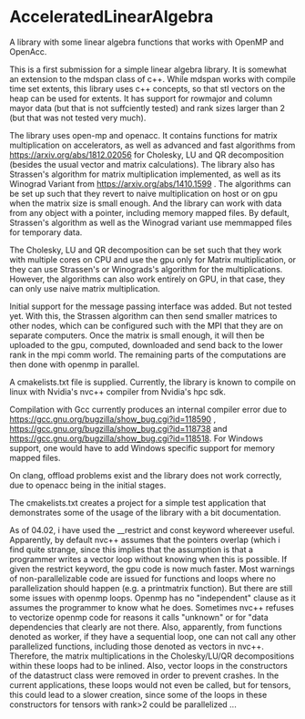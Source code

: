 # AcceleratedLinearAlgebra
A library with some linear algebra functions that works with OpenMP and OpenAcc.

This is a first submission for a simple linear algebra library. It is somewhat an extension to the mdspan class of c++.
While mdspan works with compile time set extents, this library uses c++ concepts, so that stl vectors on the heap can be used for extents.
It has support for rowmajor and column mayor data (but that is not suffciently tested) and rank sizes larger than 2 (but that was not tested very much).

The library uses open-mp and openacc. It contains functions for matrix multiplication on accelerators, as well as advanced and fast algorithms from https://arxiv.org/abs/1812.02056 for Cholesky, LU and QR decomposition (besides the usual vector and matrix calculations). The library also has Strassen's algorithm for matrix multiplication implemented, as well as its Winograd Variant from https://arxiv.org/abs/1410.1599 . The algorithms can be set up such that they revert to naive multiplication on host or on gpu when the matrix size is small enough. And the library can work with data from any object with a pointer, including memory mapped files. By default, Strassen's algorithm as well as the Winograd variant use memmapped files for temporary data.


The Cholesky, LU and QR decomposition can be set such that they work with multiple cores on CPU and use the gpu only for Matrix multiplication, or they can use Strassen's or Winograds's algorithm for the multiplications. However, the algorithms can also work entirely on GPU, in that case, they can only use naive matrix multiplication.

Initial support for the message passing interface was added. But not tested yet. With this, the Strassen algorithm can then send smaller matrices to other nodes, which can be configured such with the MPI that they are on separate computers. Once the matrix is small enough, it will then be uploaded to the gpu, computed, downloaded and send back to the lower rank in the mpi comm world. The remaining parts of the computations are then done with openmp in parallel.

A cmakelists.txt file is supplied. Currently, the library is known to compile on linux with Nvidia's nvc++ compiler from Nvidia's hpc sdk.

Compilation with Gcc currently produces an internal compiler error due to https://gcc.gnu.org/bugzilla/show_bug.cgi?id=118590 , https://gcc.gnu.org/bugzilla/show_bug.cgi?id=118738 and https://gcc.gnu.org/bugzilla/show_bug.cgi?id=118518. For Windows support, one would have to add Windows specific support for memory mapped files. 

On clang, offload problems exist and the library does not work correctly, due to openacc being in the initial stages.

The cmakelists.txt creates a project for a simple test application that demonstrates some of the usage of the library with a bit documentation.

As of 04.02, i have used the __restrict and const keyword whereever useful. Apparently, by default nvc++ assumes that the pointers overlap (which i find quite strange, since this implies that the assumption is that a programmer writes a vector loop without knowing when this is possible. If given the restrict keyword, the gpu code is now much faster. Most warnings of non-parallelizable code are issued for functions and loops where no parallelization should happen (e.g. a printmatrix function). But there are still some issues with openmp loops. Openmp has no "independent" clause as it assumes the programmer to know what he does. Sometimes nvc++ refuses to vectorize openmp code for reasons it calls "unknown" or for "data dependencies that clearly are not there. Also, apparently, from functions denoted as worker, if they have a sequential loop, one can not call any other parallelized functions, including those denoted as vectors in nvc++. Therefore, the matrix multiplications in the Cholesky/LU/QR decompositions within these loops had to be inlined. Also, vector loops in the constructors of the datastruct class were removed in order to prevent crashes. In the current applications, these loops would not even be called, but for tensors, this could lead to a slower creation, since some of the loops in these constructors for tensors with rank>2 could be parallelized ...
